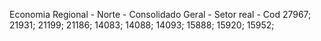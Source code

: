 Economia Regional - Norte - Consolidado Geral - Setor real - Cod 27967; 21931; 21199; 21186; 14083; 14088; 14093; 15888; 15920; 15952;
